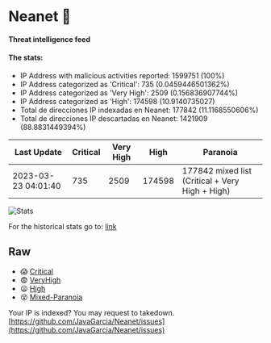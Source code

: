 # Neanet :hocho:
#### Threat intelligence feed
#### The stats:

- IP Address with malicious activities reported: 1599751 (100%)
- IP Address categorized as 'Critical':  735 (0.0459446501362%)
- IP Address categorized as 'Very High':  2509 (0.156836907744%)
- IP Address categorized as 'High':  174598 (10.9140735027)
- Total de direcciones IP indexadas en Neanet:  177842 (11.1168550606%)
- Total de direcciones IP descartadas en Neanet:  1421909 (88.8831449394%)

| Last Update | Critical | Very High | High | Paranoia |
| --- | --- | --- | --- | --- |
| 2023-03-23 04:01:40 | 735 | 2509 | 174598 | 177842 mixed list (Critical + Very High + High)|

![Stats](https://docs.google.com/spreadsheets/d/e/2PACX-1vSnaNMIXVabIpDJjufMlzH7poXnshF3mgd8Is1g9ytUEzVsP5my4Trn8f-xkoLLQ38xpL3HtmUexLo6/pubchart?oid=501124687&format=image)

For the historical stats go to: [link](/stats.csv)
## Raw
- :scream: [Critical](https://raw.githubusercontent.com/JavaGarcia/Neanet/master/blacklists/neanet_critical.txt)
- :fearful: [VeryHigh](https://raw.githubusercontent.com/JavaGarcia/Neanet/master/blacklists/neanet_veryHigh.txtt)
- :frowning: [High](https://raw.githubusercontent.com/JavaGarcia/Neanet/master/blacklists/neanet_high.txt)
- :dizzy_face: [Mixed-Paranoia](https://raw.githubusercontent.com/JavaGarcia/Neanet/master/blacklists/neanet_all.txt)


Your IP is indexed? You may request to takedown. [https://github.com/JavaGarcia/Neanet/issues](https://github.com/JavaGarcia/Neanet/issues)










































































































































































































































































































































































































































































































































































































































































































































































































































































































































































































































































































































































































































































































































































































































































































































































































































































































































































































































































































































































































































































































































































































































































































































































































































































































































































































































































































































































































































































































































































































































































































































































































































































































































































































































































































































































































































































































































































































































































































































































































































































































































































































































































































































































































































































































































































































































































































































































































































































































































































































































































































































































































































































































































































































































































































































































































































































































































































































































































































































































































































































































































































































































































































































































































































































































































































































































































































































































































































































































































































































































































































































































































































































































































































































































































































































































































































































































































































































































































































































































































































































































































































































































































































































































































































































































































































































































































































































































































































































































































































































































































































































































































































































































































































































































































































































































































































































































































































































































































































































































































































































































































































































































































